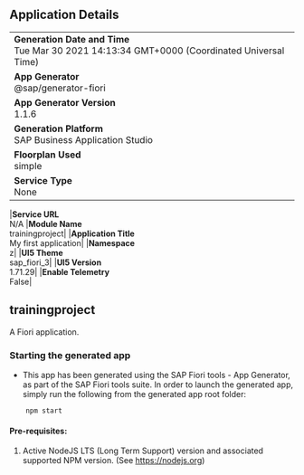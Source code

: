 ## Application Details

|                                                                                                |
| ---------------------------------------------------------------------------------------------- |
| **Generation Date and Time**<br>Tue Mar 30 2021 14:13:34 GMT+0000 (Coordinated Universal Time) |
| **App Generator**<br>@sap/generator-fiori                                                      |
| **App Generator Version**<br>1.1.6                                                             |
| **Generation Platform**<br>SAP Business Application Studio                                     |
| **Floorplan Used**<br>simple                                                                   |
| **Service Type**<br>None                                                                       |

|**Service URL**<br>N/A
|**Module Name**<br>trainingproject|
|**Application Title**<br>My first application|
|**Namespace**<br>z|
|**UI5 Theme**<br>sap_fiori_3|
|**UI5 Version**<br>1.71.29|
|**Enable Telemetry**<br>False|

## trainingproject

A Fiori application.

### Starting the generated app

- This app has been generated using the SAP Fiori tools - App Generator, as part of the SAP Fiori tools suite. In order to launch the generated app, simply run the following from the generated app root folder:

```
    npm start
```

#### Pre-requisites:

1. Active NodeJS LTS (Long Term Support) version and associated supported NPM version. (See https://nodejs.org)
